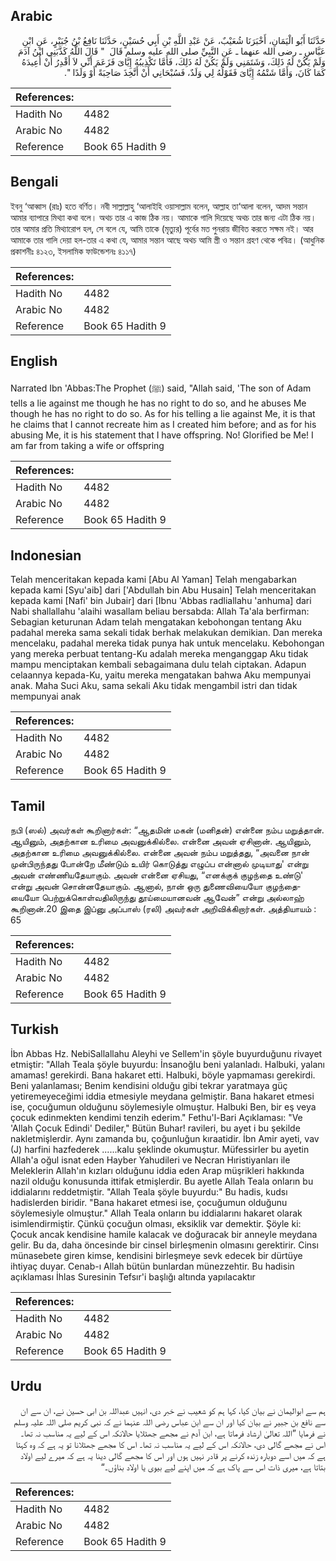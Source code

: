 ## Arabic


<div dir="rtl" lang="ar" style={{fontSize:'larger',backgroundColor:'#f8f9fa',padding:20}}>
حَدَّثَنَا أَبُو الْيَمَانِ، أَخْبَرَنَا شُعَيْبٌ، عَنْ عَبْدِ اللَّهِ بْنِ أَبِي حُسَيْنٍ، حَدَّثَنَا نَافِعُ بْنُ جُبَيْرٍ، عَنِ ابْنِ عَبَّاسٍ ـ رضى الله عنهما ـ عَنِ النَّبِيِّ صلى الله عليه وسلم قَالَ ‏ "‏ قَالَ اللَّهُ كَذَّبَنِي ابْنُ آدَمَ وَلَمْ يَكُنْ لَهُ ذَلِكَ، وَشَتَمَنِي وَلَمْ يَكُنْ لَهُ ذَلِكَ، فَأَمَّا تَكْذِيبُهُ إِيَّاىَ فَزَعَمَ أَنِّي لاَ أَقْدِرُ أَنْ أُعِيدَهُ كَمَا كَانَ، وَأَمَّا شَتْمُهُ إِيَّاىَ فَقَوْلُهُ لِي وَلَدٌ، فَسُبْحَانِي أَنْ أَتَّخِذَ صَاحِبَةً أَوْ وَلَدًا ‏"‏‏.‏
</div>
<div style={{backgroundColor:'#f8f9fa',padding:20, marginBottom: 10}}><table> <thead> <tr> <th>References:</th> <th></th> </tr> </thead> <tbody><tr><td>Hadith No</td><td>4482</td></tr><tr><td>Arabic No</td><td>4482</td></tr><tr><td>Reference</td><td>Book 65 Hadith 9</td></tr></tbody></table></div>

## Bengali


<div dir="ltr" lang="bn" style={{fontSize:'larger',backgroundColor:'#f8f9fa',padding:20}}>
ইবনু ‘আব্বাস (রাঃ) হতে বর্ণিত। নবী সাল্লাল্লাহু ‘আলাইহি ওয়াসাল্লাম বলেন, আল্লাহ তা‘আলা বলেন, আদম সন্তান আমার ব্যাপারে মিথ্যা কথা বলে। অথচ তার এ কাজ ঠিক নয়। আমাকে গালি দিয়েছে অথচ তার জন্য এটা ঠিক নয়। তার আমার প্রতি মিথ্যারোপ হল, সে বলে যে, আমি তাকে (মৃত্যুর) পূর্বের মত পুনরায় জীবিত করতে সক্ষম নই। আর আমাকে তার গালি দেয়া হল-তার এ কথা যে, আমার সন্তান আছে অথচ আমি স্ত্রী ও সন্তান গ্রহণ থেকে পবিত্র। (আধুনিক প্রকাশনীঃ ৪১২৩, ইসলামিক ফাউন্ডেশনঃ ৪১১৭)
</div>
<div style={{backgroundColor:'#f8f9fa',padding:20, marginBottom: 10}}><table> <thead> <tr> <th>References:</th> <th></th> </tr> </thead> <tbody><tr><td>Hadith No</td><td>4482</td></tr><tr><td>Arabic No</td><td>4482</td></tr><tr><td>Reference</td><td>Book 65 Hadith 9</td></tr></tbody></table></div>

## English


<div dir="ltr" lang="en" style={{fontSize:'larger',backgroundColor:'#f8f9fa',padding:20}}>
Narrated Ibn 'Abbas:The Prophet (ﷺ) said, "Allah said, 'The son of Adam tells a lie against me though he has no right to do so, and he abuses Me though he has no right to do so. As for his telling a lie against Me, it is that he claims that I cannot recreate him as I created him before; and as for his abusing Me, it is his statement that I have offspring. No! Glorified be Me! I am far from taking a wife or offspring
</div>
<div style={{backgroundColor:'#f8f9fa',padding:20, marginBottom: 10}}><table> <thead> <tr> <th>References:</th> <th></th> </tr> </thead> <tbody><tr><td>Hadith No</td><td>4482</td></tr><tr><td>Arabic No</td><td>4482</td></tr><tr><td>Reference</td><td>Book 65 Hadith 9</td></tr></tbody></table></div>

## Indonesian


<div dir="ltr" lang="id" style={{fontSize:'larger',backgroundColor:'#f8f9fa',padding:20}}>
Telah menceritakan kepada kami [Abu Al Yaman] Telah mengabarkan kepada kami [Syu'aib] dari ['Abdullah bin Abu Husain] Telah menceritakan kepada kami [Nafi' bin Jubair] dari [Ibnu 'Abbas radliallahu 'anhuma] dari Nabi shallallahu 'alaihi wasallam beliau bersabda: Allah Ta'ala berfirman: Sebagian keturunan Adam telah mengatakan kebohongan tentang Aku padahal mereka sama sekali tidak berhak melakukan demikian. Dan mereka mencelaku, padahal mereka tidak punya hak untuk mencelaku. Kebohongan yang mereka perbuat tentang-Ku adalah mereka menganggap Aku tidak mampu menciptakan kembali sebagaimana dulu telah ciptakan. Adapun celaannya kepada-Ku, yaitu mereka mengatakan bahwa Aku mempunyai anak. Maha Suci Aku, sama sekali Aku tidak mengambil istri dan tidak mempunyai anak
</div>
<div style={{backgroundColor:'#f8f9fa',padding:20, marginBottom: 10}}><table> <thead> <tr> <th>References:</th> <th></th> </tr> </thead> <tbody><tr><td>Hadith No</td><td>4482</td></tr><tr><td>Arabic No</td><td>4482</td></tr><tr><td>Reference</td><td>Book 65 Hadith 9</td></tr></tbody></table></div>

## Tamil


<div dir="ltr" lang="ta" style={{fontSize:'larger',backgroundColor:'#f8f9fa',padding:20}}>
நபி (ஸல்) அவர்கள் கூறினார்கள்: “ஆதமின் மகன் (மனிதன்) என்னை நம்ப மறுத்தான். ஆயினும், அதற்கான உரிமை அவனுக்கில்லை. என்னை அவன் ஏசினான். ஆயினும், அதற்கான உரிமை அவனுக்கில்லை. என்னை அவன் நம்ப மறுத்தது, “அவனை நான் முன்பிருந்தது போன்றே மீண்டும் உயிர் கொடுத்து எழுப்ப என்னால் முடியாது' என்று அவன் எண்ணியதேயாகும். அவன் என்னை ஏசியது, “எனக்குக் குழந்தை உண்டு' என்று அவன் சொன்னதேயாகும். ஆனால், நான் ஒரு துணைவியையோ குழந்தையையோ பெற்றுக்கொள்வதிலிருந்து தூய்மையானவன் ஆவேன்” என்று அல்லாஹ் கூறினான்.20 இதை இப்னு அப்பாஸ் (ரலி) அவர்கள் அறிவிக்கிறார்கள். அத்தியாயம் : 65
</div>
<div style={{backgroundColor:'#f8f9fa',padding:20, marginBottom: 10}}><table> <thead> <tr> <th>References:</th> <th></th> </tr> </thead> <tbody><tr><td>Hadith No</td><td>4482</td></tr><tr><td>Arabic No</td><td>4482</td></tr><tr><td>Reference</td><td>Book 65 Hadith 9</td></tr></tbody></table></div>

## Turkish


<div dir="ltr" lang="tr" style={{fontSize:'larger',backgroundColor:'#f8f9fa',padding:20}}>
İbn Abbas Hz. NebiSallallahu Aleyhi ve Sellem'in şöyle buyurduğunu rivayet etmiştir: "Allah Teala şöyle buyurdu: İnsanoğlu beni yalanladı. Halbuki, yalanı amamas! gerekirdi. Bana hakaret etti. Halbuki, böyle yapmaması gerekirdi. Beni yalanlaması; Benim kendisini olduğu gibi tekrar yaratmaya güç yetiremeyeceğimi iddia etmesiyle meydana gelmiştir. Bana hakaret etmesi ise, çocuğumun olduğunu söylemesiyle olmuştur. Halbuki Ben, bir eş veya çocuk edinmekten kendimi tenzih ederim." Fethu'l-Bari Açıklaması: "Ve 'Allah Çocuk Edindi' Dediler," Bütün Buhar! ravileri, bu ayet i bu şekilde nakletmişlerdir. Aynı zamanda bu, çoğunluğun kıraatidir. İbn Amir ayeti, vav (J) harfini hazfederek ......kaIu şeklinde okumuştur. Müfessirler bu ayetin Allah'a oğul isnat eden Hayber Yahudileri ve Necran Hıristiyanları ile Meleklerin Allah'ın kızları olduğunu iddia eden Arap müşrikleri hakkında nazil olduğu konusunda ittifak etmişlerdir. Bu ayetle Allah Teala onların bu iddialarını reddetmiştir. "Allah Teala şöyle buyurdu:" Bu hadis, kudsı hadislerden biridir. "Bana hakaret etmesi ise, çocuğumun olduğunu söylemesiyle olmuştur." Allah Teala onların bu iddialarını hakaret olarak isimlendirmiştir. Çünkü çocuğun olması, eksiklik var demektir. Şöyle ki: Çocuk ancak kendisine hamile kalacak ve doğuracak bir anneyle meydana gelir. Bu da, daha öncesinde bir cinsel birleşmenin olmasını gerektirir. Cinsı münasebete giren kimse, kendisini birleşmeye sevk edecek bir dürtüye ihtiyaç duyar. Cenab-ı Allah bütün bunlardan münezzehtir. Bu hadisin açıklaması İhlas Suresinin Tefsır'i başlığı altında yapılacaktır
</div>
<div style={{backgroundColor:'#f8f9fa',padding:20, marginBottom: 10}}><table> <thead> <tr> <th>References:</th> <th></th> </tr> </thead> <tbody><tr><td>Hadith No</td><td>4482</td></tr><tr><td>Arabic No</td><td>4482</td></tr><tr><td>Reference</td><td>Book 65 Hadith 9</td></tr></tbody></table></div>

## Urdu


<div dir="rtl" lang="ur" style={{fontSize:'larger',backgroundColor:'#f8f9fa',padding:20}}>
ہم سے ابوالیمان نے بیان کیا، کہا ہم کو شعیب نے خبر دی، انہیں عبداللہ بن ابی حسین نے، ان سے ان سے نافع بن جبیر نے بیان کیا اور ان سے ابن عباس رضی اللہ عنہما نے کہ نبی کریم صلی اللہ علیہ وسلم نے فرمایا ”اللہ تعالیٰ ارشاد فرماتا ہے، ابن آدم نے مجھے جھٹلایا حالانکہ اس کے لیے یہ مناسب نہ تھا۔ اس نے مجھے گالی دی، حالانکہ اس کے لیے یہ مناسب نہ تھا۔ اس کا مجھے جھٹلانا تو یہ ہے کہ وہ کہتا ہے کہ میں اسے دوبارہ زندہ کرنے پر قادر نہیں ہوں اور اس کا مجھے گالی دینا یہ ہے کہ میرے لیے اولاد بتاتا ہے، میری ذات اس سے پاک ہے کہ میں اپنے لیے بیوی یا اولاد بناؤں۔“
</div>
<div style={{backgroundColor:'#f8f9fa',padding:20, marginBottom: 10}}><table> <thead> <tr> <th>References:</th> <th></th> </tr> </thead> <tbody><tr><td>Hadith No</td><td>4482</td></tr><tr><td>Arabic No</td><td>4482</td></tr><tr><td>Reference</td><td>Book 65 Hadith 9</td></tr></tbody></table></div>